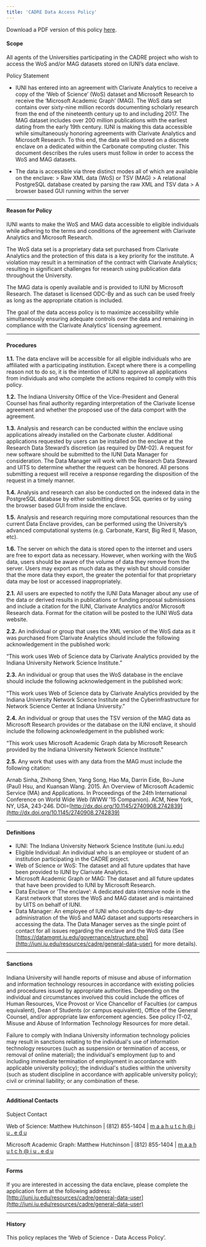 ```yaml
---
title: 'CADRE Data Access Policy'
---
```


Download a PDF version of this policy [here](https://iuni.iu.edu/files/cadre/Cadre_Data_Access_Policy_I.pdf).

#### Scope ####
All agents of the Universities participating in the CADRE project who wish to access the WoS and/or MAG datasets stored on IUNI’s data enclave.

Policy Statement
* IUNI has entered into an agreement with Clarivate Analytics to receive a copy of the ‘Web of Science’ (WoS) dataset and Microsoft Research to receive the ‘Microsoft Academic Graph’ (MAG). The WoS data set contains over sixty-nine million records documenting scholarly research from the end of the nineteenth century up to and including 2017. The MAG dataset includes over 200 million publications with the earliest dating from the early 19th century. IUNI is making this data accessible while simultaneously honoring agreements with Clarivate Analytics and Microsoft Research. To this end, the data will be stored on a discrete enclave on a dedicated within the Carbonate computing cluster. This document describes the rules users must follow in order to access the WoS and MAG datasets.

* The data is accessible via three distinct modes all of which are available on the enclave:
			> Raw XML data (WoS) or TSV (MAG)
			> A relational PostgreSQL database created by parsing the raw XML and TSV data
			> A browser based GUI running within the server

---

#### Reason for Policy ####
IUNI wants to make the WoS and MAG data accessible to eligible individuals while adhering to the terms and conditions of the agreement with Clarivate Analytics and Microsoft Research.

The WoS data set is a proprietary data set purchased from Clarivate Analytics and the protection of this data is a key priority for the institute. A violation may result in a termination of the contract with Clarivate Analytics; resulting in significant challenges for research using publication data throughout the University.

The MAG data is openly available and is provided to IUNI by Microsoft Research. The dataset is licensed ODC-By and as such can be used freely as long as the appropriate citation is included.

The goal of the data access policy is to maximize accessibility while simultaneously ensuring adequate controls over the data and remaining in compliance with the Clarivate Analytics’ licensing agreement.

---

#### Procedures ####
**1.1.** The data enclave will be accessible for all eligible individuals who are affiliated with a participating institution. Except where there is a compelling reason not to do so, it is the intention of IUNI to approve all applications from individuals and who complete the actions required to comply with this policy.

**1.2.** The Indiana University Office of the Vice-President and General Counsel has final authority regarding interpretation of the Clarivate license agreement and whether the proposed use of the data comport with the agreement.

**1.3.** Analysis and research can be conducted within the enclave using applications already installed on the Carbonate cluster. Additional applications requested by users can be installed on the enclave at the Research Data Steward’s discretion (as required by DM-02). A request for new software should be submitted to the IUNI Data Manager for consideration. The Data Manager will work with the Research Data Steward and UITS to determine whether the request can be honored. All persons submitting a request will receive a response regarding the disposition of the request in a timely manner.

**1.4.** Analysis and research can also be conducted on the indexed data in the PostgreSQL database by either submitting direct SQL queries or by using the browser based GUI from inside the enclave.

**1.5.** Analysis and research requiring more computational resources than the current Data Enclave provides, can be performed using the University’s advanced computational systems (e.g. Carbonate, Karst, Big Red II, Mason, etc).

**1.6.** The server on which the data is stored open to the internet and users are free to export data as necessary. However, when working with the WoS data, users should be aware of the volume of data they remove from the server. Users may export as much data as they wish but should consider that the more data they export, the greater the potential for that proprietary data may be lost or accessed inappropriately.

**2.1.** All users are expected to notify the IUNI Data Manager about any use of the data or derived results in publications or funding proposal submissions and include a citation for the IUNI, Clarivate Analytics and/or Microsoft Research data. Format for the citation will be posted to the IUNI WoS data website.

**2.2.** An individual or group that uses the XML version of the WoS data as it was purchased from Clarivate Analytics should include the following acknowledgement in the published work:

“This work uses Web of Science data by Clarivate Analytics provided by the Indiana University Network Science Institute.”

**2.3.** An individual or group that uses the WoS database in the enclave should include the following acknowledgement in the published work:

“This work uses Web of Science data by Clarivate Analytics provided by the Indiana University Network Science Institute and the Cyberinfrastructure for Network Science Center at Indiana University.”

**2.4.** An individual or group that uses the TSV version of the MAG data as Microsoft Research provides or the database on the IUNI enclave, it should include the following acknowledgement in the published work:

“This work uses Microsoft Academic Graph data by Microsoft Research provided by the Indiana University Network Science Institute.”

**2.5.** Any work that uses with any data from the MAG must include the following citation:

Arnab Sinha, Zhihong Shen, Yang Song, Hao Ma, Darrin Eide, Bo-June (Paul) Hsu, and Kuansan Wang. 2015. An Overview of Microsoft Academic Service (MA) and Applications. In Proceedings of the 24th International Conference on World Wide Web (WWW '15 Companion). ACM, New York, NY, USA, 243-246. DOI=[http://dx.doi.org/10.1145/2740908.2742839](http://dx.doi.org/10.1145/2740908.2742839)

---

#### Definitions ####

* IUNI: The Indiana University Network Science Institute (iuni.iu.edu)
* Eligible Individual: An individual who is an employee or student of an institution participating in the CADRE project.
* Web of Science or WoS: The dataset and all future updates that have been provided to IUNI by Clarivate Analytics.
* Microsoft Academic Graph or MAG: The dataset and all future updates that have been provided to IUNI by Microsoft Research.
* Data Enclave or ‘The enclave’: A dedicated data intensive node in the Karst network that stores the WoS and MAG dataset and is maintained by UITS on behalf of IUNI.
* Data Manager: An employee of IUNI who conducts day-to-day administration of the WoS and MAG dataset and supports researchers in accessing the data. The Data Manager serves as the single point of contact for all issues regarding the enclave and the WoS data (See [https://datamgmt.iu.edu/governance/structure.php](http://iuni.iu.edu/resources/cadre/general-data-user) for more details).

---

#### Sanctions ####
Indiana University will handle reports of misuse and abuse of information and information technology resources in accordance with existing policies and procedures issued by appropriate authorities. Depending on the individual and circumstances involved this could include the offices of Human Resources, Vice Provost or Vice Chancellor of Faculties (or campus equivalent), Dean of Students (or campus equivalent), Office of the General Counsel, and/or appropriate law enforcement agencies. See policy IT-02, Misuse and Abuse of Information Technology Resources for more detail.

Failure to comply with Indiana University information technology policies may result in sanctions relating to the individual's use of information technology resources (such as suspension or termination of access, or removal of online material); the individual's employment (up to and including immediate termination of employment in accordance with applicable university policy); the individual's studies within the university (such as student discipline in accordance with applicable university policy); civil or criminal liability; or any combination of these.

---

#### Additional Contacts ####
Subject	Contact

Web of Science:	Matthew Hutchinson | (812) 855-1404	| <a href="mailto:maahutch@iu.edu">m a a h u t c h @ i u . e d u</a>

Microsoft Academic Graph: Matthew Hutchinson | (812) 855-1404 | <a href="mailto:maahutch@iu.edu">m a a h u t c h @ i u . e d u</a>

---

#### Forms ####
If you are interested in accessing the data enclave, please complete the application form at the following address: [http://iuni.iu.edu/resources/cadre/general-data-user](http://iuni.iu.edu/resources/cadre/general-data-user)

---

#### History ####
This policy replaces the ‘Web of Science - Data Access Policy’.